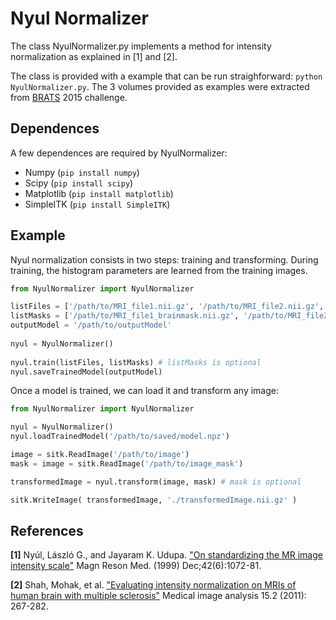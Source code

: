 # Nyul Normalizer

The class NyulNormalizer.py implements a method for intensity normalization 
as explained in [1] and [2].

The class is provided with a example that can be run straighforward: `python NyulNormalizer.py`.
The 3 volumes provided as examples were extracted from [BRATS](http://braintumorsegmentation.org/) 2015 challenge.

## Dependences
A few dependences are required by NyulNormalizer:
* Numpy (`pip install numpy`)
* Scipy (`pip install scipy`)
* Matplotlib (`pip install matplotlib`)
* SimpleITK (`pip install SimpleITK`)

## Example
Nyul normalization consists in two steps: training and transforming.
During training, the histogram parameters are learned from the training images.

```python
from NyulNormalizer import NyulNormalizer

listFiles = ['/path/to/MRI_file1.nii.gz', '/path/to/MRI_file2.nii.gz', ... '/path/to/MRI_fileN.nii.gz']
listMasks = ['/path/to/MRI_file1_brainmask.nii.gz', '/path/to/MRI_file2_brainmask.nii.gz', ... '/path/to/MRI_fileN_brainmask.nii.gz']
outputModel = '/path/to/outputModel'
        
nyul = NyulNormalizer()
        
nyul.train(listFiles, listMasks) # listMasks is optional
nyul.saveTrainedModel(outputModel)
```

Once a model is trained, we can load it and transform any image:

```python
from NyulNormalizer import NyulNormalizer

nyul = NyulNormalizer()
nyul.loadTrainedModel('/path/to/saved/model.npz')

image = sitk.ReadImage('/path/to/image')
mask = image = sitk.ReadImage('/path/to/image_mask')

transformedImage = nyul.transform(image, mask) # mask is optional

sitk.WriteImage( transformedImage, './transformedImage.nii.gz' )
```

## References

**[1]** Nyúl, László G., and Jayaram K. Udupa. ["On standardizing the MR image intensity scale"](https://www.ncbi.nlm.nih.gov/pubmed/10571928) Magn Reson Med. (1999) Dec;42(6):1072-81.

**[2]** Shah, Mohak, et al. ["Evaluating intensity normalization on MRIs of human brain with multiple sclerosis"](http://www.sciencedirect.com/science/article/pii/S1361841510001337) Medical image analysis 15.2 (2011): 267-282.
